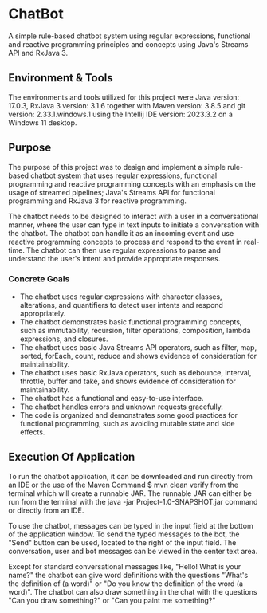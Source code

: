 # ChatBot
A simple rule-based chatbot system using regular expressions, functional and reactive programming principles and 
concepts using Java's Streams API and RxJava 3.

## Environment & Tools
The environments and tools utilized for this project were Java version: 17.0.3, RxJava 3 version: 3.1.6 together with 
Maven version: 3.8.5 and git version: 2.33.1.windows.1 using the Intellij IDE version: 2023.3.2 on a Windows 11 desktop.

## Purpose
The purpose of this project was to design and implement a simple rule-based chatbot system that uses regular 
expressions, functional programming and reactive programming concepts with an emphasis on the usage of 
streamed pipelines; Java's Streams API for functional programming and RxJava 3 for reactive programming. 

The chatbot needs to be designed to interact with a user in a conversational manner, where the user can type in 
text inputs to initiate a conversation with the chatbot. The chatbot can handle it as an incoming event and use 
reactive programming concepts to process and respond to the event in real-time. The chatbot can then use regular 
expressions to parse and understand the user's intent and provide appropriate responses.

### Concrete Goals
* The chatbot uses regular expressions with character classes, alterations, and quantifiers to detect user intents and 
respond appropriately.
* The chatbot demonstrates basic functional programming concepts, such as immutability, recursion, filter operations, 
composition, lambda expressions, and closures.
* The chatbot uses basic Java Streams API operators, such as filter, map, sorted, forEach, count, reduce and shows 
evidence of consideration for maintainability.
* The chatbot uses basic RxJava operators, such as debounce, interval, throttle, buffer and take, and shows evidence
of consideration for maintainability.
* The chatbot has a functional and easy-to-use interface.
* The chatbot handles errors and unknown requests gracefully.
* The code is organized and demonstrates some good practices for functional programming, such as avoiding
mutable state and side effects.

## Execution Of Application
To run the chatbot application, it can be downloaded and run directly from an IDE or the use of the
Maven Command $ mvn clean verify from the terminal which will create a runnable JAR. The runnable JAR can either be
run from the terminal with the java -jar Project-1.0-SNAPSHOT.jar command or directly from an IDE.

To use the chatbot, messages can be typed in the input field at the bottom of the application window. To send the typed
messages to the bot, the "Send" button can be used, located to the right of the input field. The conversation, user and
bot messages can be viewed in the center text area.

Except for standard conversational messages like, "Hello! What is your name?" the chatbot can give word definitions with 
the questions "What's the definition of (a word)" or "Do you know the definition of the word (a word)". The chatbot can 
also draw something in the chat with the questions "Can you draw something?" or "Can you paint me something?"
